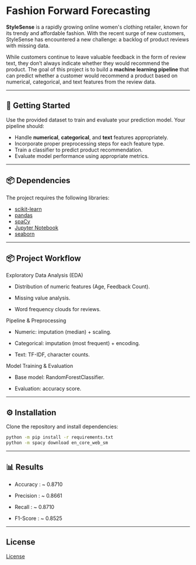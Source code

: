 # Fashion Forward Forecasting

**StyleSense** is a rapidly growing online women's clothing retailer, known for its trendy and affordable fashion. With the recent surge of new customers, StyleSense has encountered a new challenge: a backlog of product reviews with missing data.  

While customers continue to leave valuable feedback in the form of review text, they don’t always indicate whether they would recommend the product. The goal of this project is to build a **machine learning pipeline** that can predict whether a customer would recommend a product based on numerical, categorical, and text features from the review data.

---

## 🚀 Getting Started

Use the provided dataset to train and evaluate your prediction model. Your pipeline should:

- Handle **numerical**, **categorical**, and **text** features appropriately.  
- Incorporate proper preprocessing steps for each feature type.  
- Train a classifier to predict product recommendation.  
- Evaluate model performance using appropriate metrics.  

---

## 📦 Dependencies

The project requires the following libraries:

- [scikit-learn](https://scikit-learn.org/stable/)  
- [pandas](https://pandas.pydata.org/)  
- [spaCy](https://spacy.io/)  
- [Jupyter Notebook](https://jupyter.org/)
- [seaborn](https://seaborn.pydata.org/installing.html)

---

## 📦 Project Workflow

Exploratory Data Analysis (EDA)

- Distribution of numeric features (Age, Feedback Count).

- Missing value analysis.

- Word frequency clouds for reviews.

Pipeline & Preprocessing

- Numeric: imputation (median) + scaling.

- Categorical: imputation (most frequent) + encoding.

- Text: TF-IDF, character counts.

Model Training & Evaluation

- Base model: RandomForestClassifier.

- Evaluation: accuracy score.

---

## ⚙️ Installation

Clone the repository and install dependencies:

```bash
python -m pip install -r requirements.txt
python -m spacy download en_core_web_sm
```

---

## 📊 Results

- Accuracy    : ~ 0.8710

- Precision   : ~ 0.8661

- Recall      : ~ 0.8710

- F1-Score    : ~ 0.8525

---

## License

[License](LICENSE.txt)
